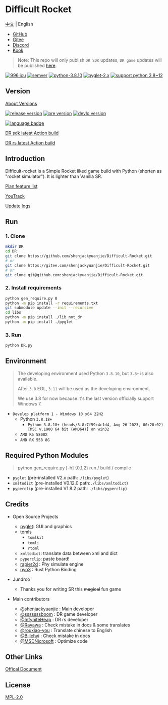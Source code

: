 # Difficult Rocket

[中文](../README.md) | English

- [GitHub](https://github.com/shenjackyuanjie/Difficult-Rocket)
- [Gitee](https://gitee.com/shenjackyuanjie/Difficult-Rocket)
- [Discord](https://discord.gg/kWzw2JrG6M)
- [Kook](https://kook.top/sRPjFG)

>Note: This repo will only publish `DR SDK` updates, `DR game` updates will be published [here](https://github.com/shenjackyuanjie/DR-game).

[![996.icu](https://img.shields.io/badge/996.icu-996.icu-red.svg)](https://996.icu)
[![semver](https://img.shields.io/badge/SemVer-2.0.0-blue.svg)](https://Semver.org/)
[![python-3.8.10](https://img.shields.io/badge/编写于_Python_版本-3.8.10-blue.svg)](https://Python.org)
[![pyglet-2.x](https://img.shields.io/badge/编写于_Pyglet_版本-2.x-blue.svg)](https://pyglet.org)
[![support python 3.8~12](https://img.shields.io/badge/Python-_3.8_~_3.12_-blue.svg)](https://Python.org)

## Version

[About Versions](src/version.md)

[![release version](https://img.shields.io/badge/Release-0.9.1.0-blue.svg)](https://github.com/shenjackyuanjie/Difficult-Rocket/releases)
[![pre version](https://img.shields.io/badge/Pre_Release-0.9.1.0-blue.svg)](https://github.com/shenjackyuanjie/Difficult-Rocket/releases)
[![devlo version](https://img.shields.io/badge/Devloping-0.9.2-blue.svg)](https://github.com/shenjackyuanjie/Difficult-Rocket/releases)

[![language badge](https://stats.deeptrain.net/repo/shenjackyuanjie/Difficult-Rocket?theme=dark)](https://stats.deeptrain.net/repo/shenjackyuanjie/Difficult-Rocket?theme=dark)

[DR sdk latest Action build](https://nightly.link/shenjackyuanjie/Difficult-Rocket/workflows/nuitka/main)

[DR rs latest Action build](https://nightly.link/shenjackyuanjie/Difficult-Rocket/workflows/dr_rs/main)

## Introduction

Difficult-rocket is a Simple Rocket liked game build with Python (shorten as "rocket simulator"). It is lighter than Vanilla SR.

[Plan feature list](src/plan_features/README.md)

[YouTrack](https://difficult-rocket.youtrack.cloud/projects/8dafd498-59c0-4ce7-9900-d9292e9ed1f0)

[Update logs](src/change_log/readme.md)

## Run

### 1. Clone

```bash title="clone.sh"
mkdir DR
cd DR
git clone https://github.com/shenjackyuanjie/Difficult-Rocket.git
# or
git clone https://gitee.com/shenjackyuanjie/Difficult-Rocket.git
# or
git clone git@github.com:shenjackyuanjie/Difficult-Rocket.git
```

### 2. Install requirements

```bash title="install.sh"
python gen_require.py 0
python -m pip install -r requirements.txt
git submodule update --init --recursive
cd libs
python -m pip install ./lib_not_dr
python -m pip install ./pyglet
```

### 3. Run

```bash title="run.sh"
python DR.py
```

## Environment

> The developing environment used Python `3.8.10`, but `3.8+` is also available.
>
> After `3.8` EOL, `3.11` will be used as the developing environment.
>
> We use 3.8 for now because it's the last version officially support Windows 7.

- `Develop platform 1 - Windows 10 x64 22H2`
  - Python `3.8.18+`
    - `Python 3.8.18+ (heads/3.8:7f59c4c1d4, Aug 26 2023, 00:20:02) [MSC v.1900 64 bit (AMD64)] on win32`
  - `AMD R5 5800X`
  - `AMD RX 558 8G`

## Required Python Modules

> python gen_require.py [-h] {0,1,2}
> run / build / compile

- `pyglet` (pre-installed V2.x path:`./libs/pyglet`)
- `xmltodict` (pre-installed V0.12.0 path:`./libs/xmltodict`)
- `pyperclip` (pre-installed V1.8.2 path: `./libs/pyperclip`)

## Credits

- Open Source Projects
  - [pyglet](https://github.com/pyglet/pyglet): GUI and graphics
  - tomls
    - `tomlkit`
    - `tomli`
    - `rtoml`
  - `xmltodict`: translate data between xml and dict
  - `pyperclip`: paste board!
  - [rapier2d](https://rapier.rs/) : Phy simulate engine
  - [pyo3](https://pyo3.rs/main) : Rust Python Binding

- Jundroo
  - Thanks you for writing SR this ~~magical~~ fun game

- Main contributors
  - [@shenjackyuanjie](https://github.com/shenjackyuanjie) : Main developer
  - [@sssssssboom](https://github.com/ssssssssboom) : DR game developer
  - [@InfyniteHeap](https://github.com/InfyniteHeap) : DR rs developer
  - [@Rayawa](https://github.com/Rayawa) : Check mistake in docs & some translates
  - [@rouxiao-you](https://github.com/ruoxiao-you) : Translate chinese to English
  - [@Billchyi](https://github.com/Billchyi) : Check mistake in docs
  - [@MSDNicrosoft](https://github.com/MSDNicrosoft) : Optimize code

## Other Links

[Offical Document](https://dr.shenjack.top)

## License

[MPL-2.0](LICENSE)
